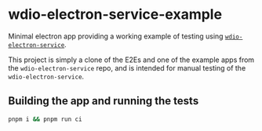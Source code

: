 # wdio-electron-service-example

Minimal electron app providing a working example of testing using [`wdio-electron-service`](https://github.com/webdriverio-community/wdio-electron-service).

This project is simply a clone of the E2Es and one of the example apps from the `wdio-electron-service` repo, and is intended for manual testing of the `wdio-electron-service`.

## Building the app and running the tests

```bash
pnpm i && pnpm run ci
```
